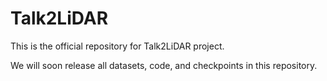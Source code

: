 # Talk2LiDAR
This is the official repository for Talk2LiDAR project.

We will soon release all datasets, code, and checkpoints in this repository.
